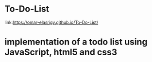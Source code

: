 # To-Do-List

link:https://omar-elasrigy.github.io/To-Do-List/

# implementation of a todo list using JavaScript, html5 and css3
